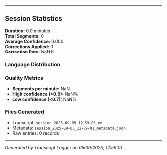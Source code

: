

---

## Session Statistics

**Duration:** 0.0 minutes  
**Total Segments:** 0  
**Average Confidence:** 0.000  
**Corrections Applied:** 0  
**Correction Rate:** NaN%

### Language Distribution


### Quality Metrics
- **Segments per minute:** NaN
- **High confidence (>0.9):** NaN%
- **Low confidence (<0.7):** NaN%

### Files Generated
- Transcript: `session_2025-09-05_12-59-01.md`
- Metadata: `session_2025-09-05_12-59-01_metadata.json`
- Raw entries: 0 records

---
*Generated by Transcript Logger on 05/09/2025, 12:59:01*
